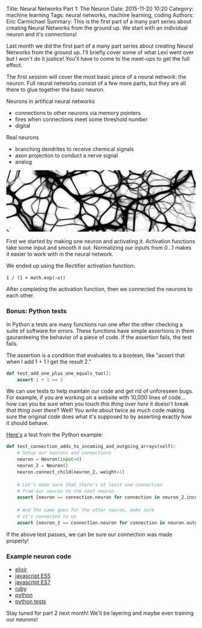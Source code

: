 Title: Neural Networks Part 1: The Neuron
Date: 2015-11-20 10:20
Category: machine learning
Tags: neural networks, machine learning, coding
Authors: Eric Carmichael
Summary: This is the first part of a many part series about creating Neural Networks from the ground up. We start with an individual neuron and it's connections!


Last month we did the first part of a many part series about creating Neural Networks
from the ground up. I'll briefly cover some of what Levi went over but I won't do it
justice! You'll have to come to the meet-ups to get the full effect.


The first session will cover the most basic piece of a neural network: the neuron. Full
neural networks consist of a few more parts, but they are all there to glue together
the basic neuron.

Neurons in artifical neural networks

 - connections to other neurons via memory pointers
 - fires when connections meet some threshold number
 - digital

Real neurons

 - branching dendrites to receive chemical signals
 - axon projection to conduct a nerve signal
 - analog


![Neuron](images/neuron.png)


First we started by making one neuron and activating it. Activation functions
take some input and smooth it out. Normalizing our inputs from 0...1 makes it
easier to work with in the neural network.

We ended up using the Rectifier activation function:

```1 / (1 + math.exp(-x))```

After completing the activation function, then we connected the neurons to each
other.






### Bonus: Python tests

In Python a tests are many functions run one after the other checking a suite of software for errors.
These functions have simple assertions in them gauranteeing the behavior of a piece of code.
If the assertion fails, the test fails.

The assertion is a condition that evaluates to a boolean, like "assert that when I add 1 + 1 I get the result 2."

```python
def test_add_one_plus_one_equals_two():
    assert 1 + 1 == 2
```

We can use tests to help maintain our code and get rid of unforeseen bugs. For example, if you
are working on a website with 10,000 lines of code... how can you be sure when you touch *this thing over here*
it doesn't break *that thing over there*? Well! You write about twice as much code making sure the original
code does what it's supposed to by asserting exactly how it should behave.


[Here's](https://github.com/dev-coop/neural-net-hacking-examples/blob/master/python/neural_network_with_connections_tests.py) a test from the Python example:

```python
def test_connection_adds_to_incoming_and_outgoing_arrays(self):
    # Setup our neurons and connections
    neuron = Neuron(input=0)
    neuron_2 = Neuron()
    neuron.connect_child(neuron_2, weight=1)

    # Let's make sure that there's at least one connection
    # from our neuron to the next neuron
    assert [neuron == connection.neuron for connection in neuron_2.incoming_neurons].count(True) == 1

    # And the same goes for the other neuron, make sure
    # it's connected to us
    assert [neuron_2 == connection.neuron for connection in neuron.outgoing_neurons].count(True) == 1
```

If the above test passes, we can be sure our connection was made properly!


### Example neuron code

 * [elixir](https://github.com/dev-coop/neural-net-hacking-examples/blob/master/elixir/neuron.exs)
 * [javascript ES5](https://github.com/dev-coop/neural-net-hacking-examples/blob/master/es5/neuronet.js)
 * [javascript ES7](https://github.com/dev-coop/neural-net-hacking-examples/blob/master/es7/Neuron.js)
 * [ruby](https://github.com/dev-coop/neural-net-hacking-examples/blob/master/ruby/karmen_neural_network.rb)
 * [python](https://github.com/dev-coop/neural-net-hacking-examples/blob/master/python/neural_network_with_connections.py)
 * [python tests](https://github.com/dev-coop/neural-net-hacking-examples/blob/master/python/neural_network_with_connections_tests.py)

Stay tuned for part 2 next month! We'll be layering and maybe even training our neurons!
